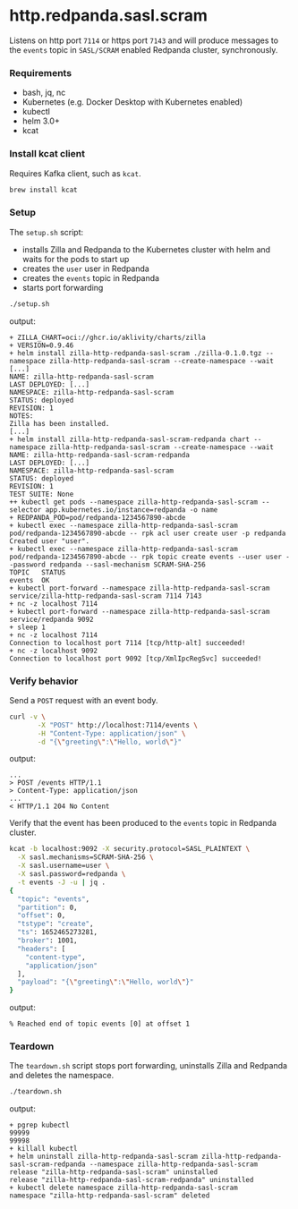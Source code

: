 # http.redpanda.sasl.scram

Listens on http port `7114` or https port `7143` and will produce messages to the `events` topic in `SASL/SCRAM`
enabled Redpanda cluster, synchronously.

### Requirements

- bash, jq, nc
- Kubernetes (e.g. Docker Desktop with Kubernetes enabled)
- kubectl
- helm 3.0+
- kcat

### Install kcat client

Requires Kafka client, such as `kcat`.

```bash
brew install kcat
```

### Setup

The `setup.sh` script:

- installs Zilla and Redpanda to the Kubernetes cluster with helm and waits for the pods to start up
- creates the `user` user in Redpanda
- creates the `events` topic in Redpanda
- starts port forwarding

```bash
./setup.sh
```

output:

```text
+ ZILLA_CHART=oci://ghcr.io/aklivity/charts/zilla
+ VERSION=0.9.46
+ helm install zilla-http-redpanda-sasl-scram ./zilla-0.1.0.tgz --namespace zilla-http-redpanda-sasl-scram --create-namespace --wait [...]
NAME: zilla-http-redpanda-sasl-scram
LAST DEPLOYED: [...]
NAMESPACE: zilla-http-redpanda-sasl-scram
STATUS: deployed
REVISION: 1
NOTES:
Zilla has been installed.
[...]
+ helm install zilla-http-redpanda-sasl-scram-redpanda chart --namespace zilla-http-redpanda-sasl-scram --create-namespace --wait
NAME: zilla-http-redpanda-sasl-scram-redpanda
LAST DEPLOYED: [...]
NAMESPACE: zilla-http-redpanda-sasl-scram
STATUS: deployed
REVISION: 1
TEST SUITE: None
++ kubectl get pods --namespace zilla-http-redpanda-sasl-scram --selector app.kubernetes.io/instance=redpanda -o name
+ REDPANDA_POD=pod/redpanda-1234567890-abcde
+ kubectl exec --namespace zilla-http-redpanda-sasl-scram pod/redpanda-1234567890-abcde -- rpk acl user create user -p redpanda
Created user "user".
+ kubectl exec --namespace zilla-http-redpanda-sasl-scram pod/redpanda-1234567890-abcde -- rpk topic create events --user user --password redpanda --sasl-mechanism SCRAM-SHA-256
TOPIC   STATUS
events  OK
+ kubectl port-forward --namespace zilla-http-redpanda-sasl-scram service/zilla-http-redpanda-sasl-scram 7114 7143
+ nc -z localhost 7114
+ kubectl port-forward --namespace zilla-http-redpanda-sasl-scram service/redpanda 9092
+ sleep 1
+ nc -z localhost 7114
Connection to localhost port 7114 [tcp/http-alt] succeeded!
+ nc -z localhost 9092
Connection to localhost port 9092 [tcp/XmlIpcRegSvc] succeeded!
```

### Verify behavior

Send a `POST` request with an event body.

```bash
curl -v \
       -X "POST" http://localhost:7114/events \
       -H "Content-Type: application/json" \
       -d "{\"greeting\":\"Hello, world\"}"
```

output:

```text
...
> POST /events HTTP/1.1
> Content-Type: application/json
...
< HTTP/1.1 204 No Content
```

Verify that the event has been produced to the `events` topic in Redpanda cluster.

```bash
kcat -b localhost:9092 -X security.protocol=SASL_PLAINTEXT \
  -X sasl.mechanisms=SCRAM-SHA-256 \
  -X sasl.username=user \
  -X sasl.password=redpanda \
  -t events -J -u | jq .
{
  "topic": "events",
  "partition": 0,
  "offset": 0,
  "tstype": "create",
  "ts": 1652465273281,
  "broker": 1001,
  "headers": [
    "content-type",
    "application/json"
  ],
  "payload": "{\"greeting\":\"Hello, world\"}"
}
```

output:

```text
% Reached end of topic events [0] at offset 1
```

### Teardown

The `teardown.sh` script stops port forwarding, uninstalls Zilla and Redpanda and deletes the namespace.

```bash
./teardown.sh
```

output:

```text
+ pgrep kubectl
99999
99998
+ killall kubectl
+ helm uninstall zilla-http-redpanda-sasl-scram zilla-http-redpanda-sasl-scram-redpanda --namespace zilla-http-redpanda-sasl-scram
release "zilla-http-redpanda-sasl-scram" uninstalled
release "zilla-http-redpanda-sasl-scram-redpanda" uninstalled
+ kubectl delete namespace zilla-http-redpanda-sasl-scram
namespace "zilla-http-redpanda-sasl-scram" deleted
```
